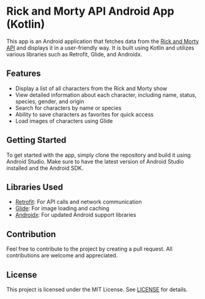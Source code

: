 # Rick and Morty API Android App (Kotlin)

This app is an Android application that fetches data from the [Rick and Morty API](https://rickandmortyapi.com/) and displays it in a user-friendly way. It is built using Kotlin and utilizes various libraries such as Retrofit, Glide, and Androidx.

## Features
- Display a list of all characters from the Rick and Morty show
- View detailed information about each character, including name, status, species, gender, and origin
- Search for characters by name or species
- Ability to save characters as favorites for quick access
- Load images of characters using Glide

## Getting Started

To get started with the app, simply clone the repository and build it using Android Studio. Make sure to have the latest version of Android Studio installed and the Android SDK.


## Libraries Used
- [Retrofit](https://square.github.io/retrofit/): For API calls and network communication
- [Glide](https://github.com/bumptech/glide): For image loading and caching
- [Androidx](https://developer.android.com/jetpack/androidx/): For updated Android support libraries

## Contribution

Feel free to contribute to the project by creating a pull request. All contributions are welcome and appreciated.

## License

This project is licensed under the MIT License. See [LICENSE](https://github.com/<your-username>/rick-and-morty-api-kotlin/blob/master/LICENSE) for details.
